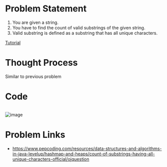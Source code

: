 # Problem Statement
1. You are given a string.
2. You have to find the count of valid substrings of the given string.
3. Valid substring is defined as a substring that has all unique characters.

[Tutorial](https://www.youtube.com/watch?v=Auk0E3E8G7c&list=PL-Jc9J83PIiEp9DKNiaQyjuDeg3XSoVMR&index=11)

# Thought Process
Similar to previous problem

# Code
```cpp
```

![image](https://user-images.githubusercontent.com/10897423/136213532-4267e82d-4b56-47bb-afc5-c1203d06d5bf.png)

# Problem Links
- https://www.pepcoding.com/resources/data-structures-and-algorithms-in-java-levelup/hashmap-and-heaps/count-of-substrings-having-all-unique-characters-official/ojquestion
